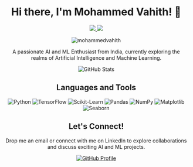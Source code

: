 <h1 align="center">Hi there, I'm Mohammed Vahith! 👋</h1>
<p align="center">
  <a href="https://linkedin.com/in/mohammed-vahith/" target="_blank">
    <img src="https://img.shields.io/badge/-LinkedIn-blue?style=flat-square&logo=Linkedin&logoColor=white&link=https://linkedin.com/in/mohammed-vahith/">
  </a>
  <a href="mailto:vahith2004@gmail.com">
    <img src="https://img.shields.io/badge/-Email-red?style=flat-square&logo=Gmail&logoColor=white&link=mailto:vahith2004@gmail.com">
  </a>
</p>

<p align="center">
  <img src="https://komarev.com/ghpvc/?username=mohammedvahith&label=Profile%20views&color=0e75b6&style=flat" alt="mohammedvahith" />
</p>

<p align="center">A passionate AI and ML Enthusiast from India, currently exploring the realms of Artificial Intelligence and Machine Learning.</p>

<p align="center">
  <img src="https://github-readme-stats.vercel.app/api?username=mohammedvahith&show_icons=true&theme=radical" alt="GitHub Stats" />
</p>

<h2 align="center">Languages and Tools</h2>
<p align="center">
  <img src="https://img.shields.io/badge/-Python-3776AB?style=flat-square&logo=python&logoColor=white" alt="Python" />
  <img src="https://img.shields.io/badge/-TensorFlow-FF6F00?style=flat-square&logo=tensorflow&logoColor=white" alt="TensorFlow" />
  <img src="https://img.shields.io/badge/-Scikit%20Learn-F7931E?style=flat-square&logo=scikit-learn&logoColor=white" alt="Scikit-Learn" />
  <img src="https://img.shields.io/badge/-Pandas-150458?style=flat-square&logo=pandas&logoColor=white" alt="Pandas" />
  <img src="https://img.shields.io/badge/-NumPy-013243?style=flat-square&logo=numpy&logoColor=white" alt="NumPy" />
  <img src="https://img.shields.io/badge/-Matplotlib-FF7F0E?style=flat-square&logo=matplotlib&logoColor=white" alt="Matplotlib" />
  <img src="https://img.shields.io/badge/-Seaborn-4EAE53?style=flat-square&logo=seaborn&logoColor=white" alt="Seaborn" />
</p>

<h2 align="center">Let's Connect!</h2>
<p align="center">Drop me an email or connect with me on LinkedIn to explore collaborations and discuss exciting AI and ML projects.</p>

<p align="center">
  <a href="https://github.com/mohammedvahith">
    <img src="https://img.shields.io/badge/-Check%20out%20my%20GitHub%20profile-181717?style=flat-square&logo=github&logoColor=white" alt="GitHub Profile" />
  </a>
</p>
